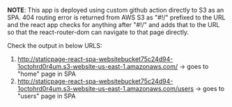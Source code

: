 **NOTE**: This app is deployed using custom github action directly to S3 as an SPA.
404 routing error is returned from AWS S3 as "#!/" prefixed to the URL and 
the react app checks for anything after "#!/" and adds that to the URL so that
the react-router-dom can navigate to that page directly.

Check the output in below URLS:
1. http://staticpage-react-spa-websitebucket75c24d94-1octohrd0r4um.s3-website-us-east-1.amazonaws.com/  -> goes to "home" page in SPA
2. http://staticpage-react-spa-websitebucket75c24d94-1octohrd0r4um.s3-website-us-east-1.amazonaws.com/users -> goes to "users" page in SPA
